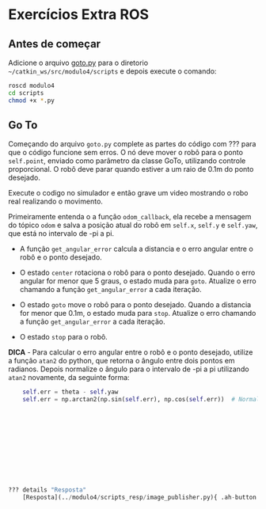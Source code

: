 # Exercícios Extra ROS

## Antes de começar
Adicione o arquivo [goto.py](../modulo4/scripts/goto.py) para o diretorio `~/catkin_ws/src/modulo4/scripts` e depois execute o comando:

```bash
roscd modulo4
cd scripts
chmod +x *.py
```

## Go To
Começando do arquivo `goto.py` complete as partes do código com ??? para que o código funcione sem erros. O nó deve mover o robô para o ponto `self.point`, enviado como parâmetro da classe GoTo, utilizando controle proporcional. O robô deve parar quando estiver a um raio de 0.1m do ponto desejado.

Execute o codigo no simulador e então grave um video mostrando o robo real realizando o movimento.

Primeiramente entenda o a função `odom_callback`, ela recebe a mensagem do tópico `odom` e salva a posição atual do robô em `self.x`, `self.y` e `self.yaw`, que está no intervalo de -pi a pi.

* A função `get_angular_error` calcula a distancia e o erro angular entre o robô e o ponto desejado.

* O estado `center` rotaciona o robô para o ponto desejado. Quando o erro angular for menor que 5 graus, o estado muda para `goto`. Atualize o erro chamando a função `get_angular_error` a cada iteração.

* O estado `goto` move o robô para o ponto desejado. Quando a distancia for menor que 0.1m, o estado muda para `stop`. Atualize o erro chamando a função `get_angular_error` a cada iteração.

* O estado `stop` para o robô.

**DICA** - Para calcular o erro angular entre o robô e o ponto desejado, utilize a função `atan2` do python, que retorna o ângulo entre dois pontos em radianos. Depois normalize o ângulo para o intervalo de -pi a pi utilizando `atan2` novamente, da seguinte forma:

```python
    self.err = theta - self.yaw
    self.err = np.arctan2(np.sin(self.err), np.cos(self.err))  # Normaliza o erro para o intervalo [-π, π]












??? details "Resposta"
    [Resposta](../modulo4/scripts_resp/image_publisher.py){ .ah-button }
